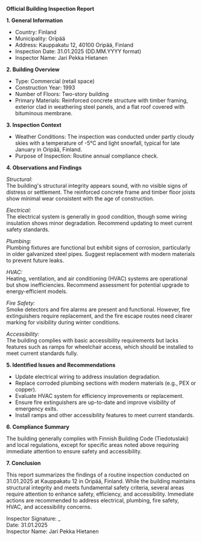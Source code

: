 **Official Building Inspection Report**

**1. General Information**

- Country: Finland
- Municipality: Oripää
- Address: Kauppakatu 12, 40100 Oripää, Finland
- Inspection Date: 31.01.2025 (DD.MM.YYYY format)
- Inspector Name: Jari Pekka Hietanen

**2. Building Overview**

- Type: Commercial (retail space)
- Construction Year: 1993
- Number of Floors: Two-story building
- Primary Materials: Reinforced concrete structure with timber framing, exterior clad in weathering steel panels, and a flat roof covered with bituminous membrane.

**3. Inspection Context**

- Weather Conditions: The inspection was conducted under partly cloudy skies with a temperature of -5°C and light snowfall, typical for late January in Oripää, Finland.
- Purpose of Inspection: Routine annual compliance check.

**4. Observations and Findings**

*Structural:*  
The building's structural integrity appears sound, with no visible signs of distress or settlement. The reinforced concrete frame and timber floor joists show minimal wear consistent with the age of construction.

*Electrical:*  
The electrical system is generally in good condition, though some wiring insulation shows minor degradation. Recommend updating to meet current safety standards.

*Plumbing:*  
Plumbing fixtures are functional but exhibit signs of corrosion, particularly in older galvanized steel pipes. Suggest replacement with modern materials to prevent future leaks.

*HVAC:*  
Heating, ventilation, and air conditioning (HVAC) systems are operational but show inefficiencies. Recommend assessment for potential upgrade to energy-efficient models.

*Fire Safety:*  
Smoke detectors and fire alarms are present and functional. However, fire extinguishers require replacement, and the fire escape routes need clearer marking for visibility during winter conditions.

*Accessibility:*  
The building complies with basic accessibility requirements but lacks features such as ramps for wheelchair access, which should be installed to meet current standards fully.

**5. Identified Issues and Recommendations**

- Update electrical wiring to address insulation degradation.
- Replace corroded plumbing sections with modern materials (e.g., PEX or copper).
- Evaluate HVAC system for efficiency improvements or replacement.
- Ensure fire extinguishers are up-to-date and improve visibility of emergency exits.
- Install ramps and other accessibility features to meet current standards.

**6. Compliance Summary**

The building generally complies with Finnish Building Code (Tiedotuslaki) and local regulations, except for specific areas noted above requiring immediate attention to ensure safety and accessibility.

**7. Conclusion**

This report summarizes the findings of a routine inspection conducted on 31.01.2025 at Kauppakatu 12 in Oripää, Finland. While the building maintains structural integrity and meets fundamental safety criteria, several areas require attention to enhance safety, efficiency, and accessibility. Immediate actions are recommended to address electrical, plumbing, fire safety, HVAC, and accessibility concerns.

Inspector Signature: _  
Date: 31.01.2025  
Inspector Name: Jari Pekka Hietanen